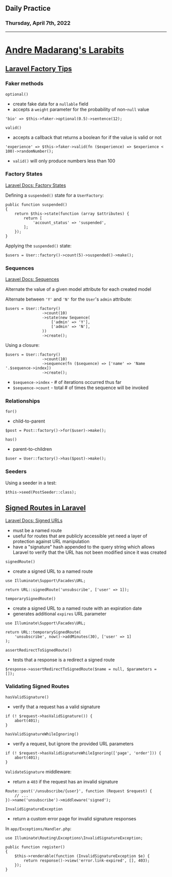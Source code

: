 ## Daily Practice
### Thursday, April 7th, 2022
---


# [Andre Madarang's Larabits](https://laracasts.com/series/andres-larabits)  


## [Laravel Factory Tips](https://laracasts.com/series/andres-larabits/episodes/4)  

### Faker methods

`optional()`  
- create fake data for a `nullable` field
- accepts a `weight` parameter for the probability of non-`null` value
```
'bio' => $this->faker->optional(0.5)->sentence(12);
```

`valid()`
- accepts a callback that returns a boolean for if the value is valid or not
```
'experience' => $this->faker->valid(fn ($experience) => $experience < 100)->randomNumber();
```
- `valid()` will only produce numbers less than 100


### Factory States  

[Laravel Docs: Factory States](https://laravel.com/docs/9.x/database-testing#factory-states)  

Defining a `suspended()` state for a `UserFactory`:  
```
public function suspended()
{
    return $this->state(function (array $attributes) {
        return [
            'account_status' => 'suspended',
        ];
    });
}
```

Applying the `suspended()` state:  
```
$users = User::factory()->count(5)->suspended()->make();
```  


### Sequences 

[Laravel Docs: Sequences](https://laravel.com/docs/9.x/database-testing#sequences)  

Alternate the value of a given model attribute for each created model  

Alternate between `'Y'` and `'N'` for the `User`'s `admin` attribute:  
```
$users = User::factory()
                ->count(10)
                ->state(new Sequence(
                    ['admin' => 'Y'],
                    ['admin' => 'N'],
                ))
                ->create();
```

Using a closure:  
```
$users = User::factory()
                ->count(10)
                ->sequence(fn ($sequence) => ['name' => 'Name '.$sequence->index])
                ->create();
```  
- `$sequence->index` - # of iterations occurred thus far  
- `$sequence->count` - total # of times the sequence will be invoked  


### Relationships  

`for()`  
- child-to-parent
```
$post = Post::factory()->for($user)->make();
```

`has()`
- parent-to-children
```
$user = User::factory()->has($post)->make();
```


### Seeders  

Using a seeder in a test:  
```
$this->seed(PostSeeder::class);
```


## [Signed Routes in Laravel](https://laracasts.com/series/andres-larabits/episodes/6)  


[Laravel Docs: Signed URLs](https://laravel.com/docs/9.x/urls#signed-urls)  
- must be a named route
- useful for routes that are publicly accessible yet need a layer of protection against URL manipulation
- have a "signature" hash appended to the query string which allows Laravel to verify that the URL has not been modified since it was created

`signedRoute()` 
- create a signed URL to a named route

```
use Illuminate\Support\Facades\URL;
 
return URL::signedRoute('unsubscribe', ['user' => 1]);
```

`temporarySignedRoute()`  
- create a signed URL to a named route with an expiration date
- generates additional `expires` URL parameter  

```
use Illuminate\Support\Facades\URL;
 
return URL::temporarySignedRoute(
    'unsubscribe', now()->addMinutes(30), ['user' => 1]
);
```

`assertRedirectToSignedRoute()`  
- tests that a response is a redirect a signed route  

```
$response->assertRedirectToSignedRoute($name = null, $parameters = []);
```  

### Validating Signed Routes

`hasValidSignature()`  
- verify that a request has a valid signature  

```
if (! $request->hasValidSignature()) {
    abort(401);
}
```

`hasValidSignatureWhileIgnoring()`  
- verify a request, but ignore the provided URL parameters  

```
if (! $request->hasValidSignatureWhileIgnoring(['page', 'order'])) {
    abort(401);
}
```

`ValidateSignature` middleware:  
- return a `403` if the request has an invalid signature  

```
Route::post('/unsubscribe/{user}', function (Request $request) {
    // ...
})->name('unsubscribe')->middleware('signed');
```

`InvalidSignatureException`  
- return a custom error page for invalid signature responses

In `app/Exceptions/Handler.php`:  
```
use Illuminate\Routing\Exceptions\InvalidSignatureException;

public function register()
{
    $this->renderable(function (InvalidSignatureException $e) {
        return response()->view('error.link-expired', [], 403);
    });
}
```
